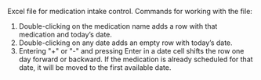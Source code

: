 Excel file for medication intake control.
Commands for working with the file:

1. Double-clicking on the medication name adds a row with that medication and today’s date.
2. Double-clicking on any date adds an empty row with today’s date.
3. Entering "+" or "-" and pressing Enter in a date cell shifts the row one day forward or backward. If the medication is already scheduled for that date, it will be moved to the first available date.
